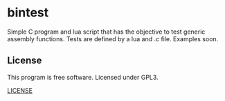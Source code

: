 # bintest

Simple C program and lua script that has the objective to test generic
assembly functions. Tests are defined by a lua and .c file. Examples soon.

## License
This program is free software. Licensed under GPL3.

[LICENSE](./LICENSE)

